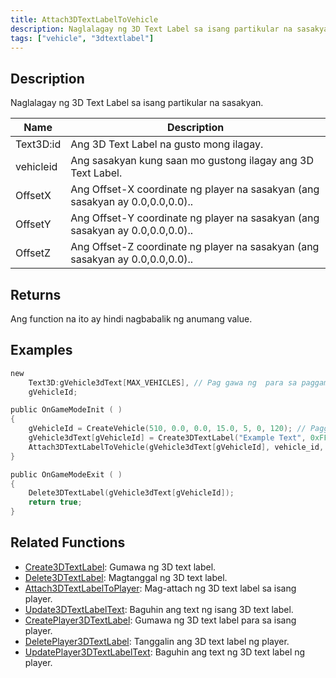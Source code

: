 ```yaml
---
title: Attach3DTextLabelToVehicle
description: Naglalagay ng 3D Text Label sa isang partikular na sasakyan.
tags: ["vehicle", "3dtextlabel"]
---
```


## Description

Naglalagay ng 3D Text Label sa isang partikular na sasakyan.

| Name      | Description                                                                  |
| --------- | ---------------------------------------------------------------------------- |
| Text3D:id | Ang 3D Text Label na gusto mong ilagay.                                      |
| vehicleid | Ang sasakyan kung saan mo gustong ilagay ang 3D Text Label.                  |
| OffsetX   | Ang Offset-X coordinate ng player na sasakyan (ang sasakyan ay 0.0,0.0,0.0)..|
| OffsetY   | Ang Offset-Y coordinate ng player na sasakyan (ang sasakyan ay 0.0,0.0,0.0)..|
| OffsetZ   | Ang Offset-Z coordinate ng player na sasakyan (ang sasakyan ay 0.0,0.0,0.0)..|

## Returns

Ang function na ito ay hindi nagbabalik ng anumang value.

## Examples

```c
new
    Text3D:gVehicle3dText[MAX_VEHICLES], // Pag gawa ng  para sa paggamit mamaya
    gVehicleId;

public OnGameModeInit ( )
{
    gVehicleId = CreateVehicle(510, 0.0, 0.0, 15.0, 5, 0, 120); // Paggawa ng Sasakyan.
    gVehicle3dText[gVehicleId] = Create3DTextLabel("Example Text", 0xFF0000AA, 0.0, 0.0, 0.0, 50.0, 0, 1);
    Attach3DTextLabelToVehicle(gVehicle3dText[gVehicleId], vehicle_id, 0.0, 0.0, 2.0); // Paglalagay ng Text Label sa Sasakyan.
}

public OnGameModeExit ( )
{
    Delete3DTextLabel(gVehicle3dText[gVehicleId]);
    return true;
}
```

## Related Functions

- [Create3DTextLabel](Create3DTextLabel): Gumawa ng 3D text label.
- [Delete3DTextLabel](Delete3DTextLabel): Magtanggal ng 3D text label.
- [Attach3DTextLabelToPlayer](Attach3DTextLabelToPlayer): Mag-attach ng 3D text label sa isang player.
- [Update3DTextLabelText](Update3DTextLabelText): Baguhin ang text ng isang 3D text label.
- [CreatePlayer3DTextLabel](CreatePlayer3DTextLabel): Gumawa ng 3D text label para sa isang player.
- [DeletePlayer3DTextLabel](DeletePlayer3DTextLabel): Tanggalin ang 3D text label ng player.
- [UpdatePlayer3DTextLabelText](UpdatePlayer3DTextLabelText): Baguhin ang text ng 3D text label ng player.